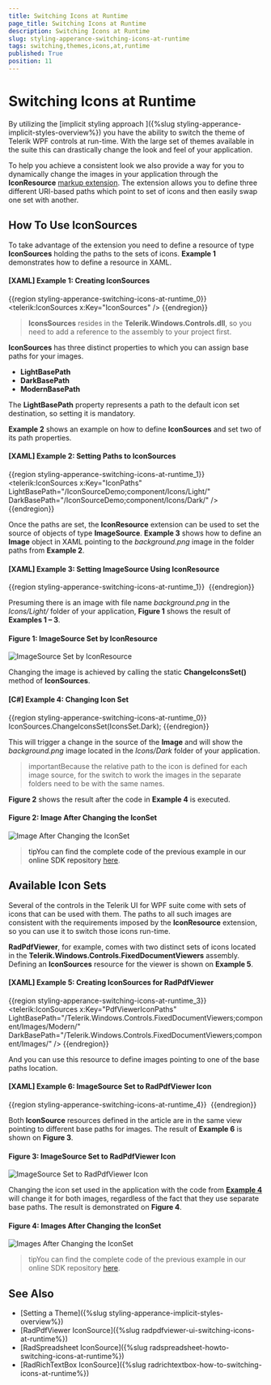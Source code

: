 ```yaml
---
title: Switching Icons at Runtime
page_title: Switching Icons at Runtime
description: Switching Icons at Runtime
slug: styling-apperance-switching-icons-at-runtime
tags: switching,themes,icons,at,runtime
published: True
position: 11
---
```


# Switching Icons at Runtime


By utilizing the [implicit styling approach ]({%slug styling-apperance-implicit-styles-overview%}) you have the ability to switch the theme of Telerik WPF controls at run-time. With the large set of themes available in the suite this can drastically change the look and feel of your application.


To help you achieve a consistent look we also provide a way for you to dynamically change the images in your application through the __IconResource__ [markup extension](https://msdn.microsoft.com/en-us/library/ms747254(v=vs.100).aspx). The extension allows you to define three different URI-based paths which point to set of icons and then easily swap one set with another.


## How To Use IconSources


To take advantage of the extension you need to define a resource of type __IconSources__ holding the paths to the sets of icons. __Example 1__ demonstrates how to define a resource in XAML.


#### __[XAML] Example 1: Creating IconSources__

{{region styling-apperance-switching-icons-at-runtime_0}}
    <telerik:IconSources x:Key="IconSources" />
{{endregion}}


>__IconsSources__ resides in the __Telerik.Windows.Controls.dll__, so you need to add a reference to the assembly  to your project first.


__IconSources__ has three distinct properties to which you can assign base paths for your images.


* __LightBasePath__
* __DarkBasePath__
* __ModernBasePath__


The __LightBasePath__ property represents a path to the default icon set destination, so setting it is mandatory.


__Example 2__ shows an example on how to define __IconSources__ and set two of its path properties.


#### __[XAML] Example 2: Setting Paths to IconSources__

{{region styling-apperance-switching-icons-at-runtime_1}}
    <telerik:IconSources x:Key="IconPaths" LightBasePath="/IconSourceDemo;component/Icons/Light/" DarkBasePath="/IconSourceDemo;component/Icons/Dark/" />
{{endregion}}


Once the paths are set, the __IconResource__ extension can be used to set the source of objects of type __ImageSource__. __Example 3__ shows how to define an __Image__ object in XAML pointing to the *background.png* image in the folder paths from __Example 2__.


#### __[XAML] Example 3: Setting ImageSource Using IconResource__

{{region styling-apperance-switching-icons-at-runtime_1}}
    <Image Source="{telerik:IconResource IconRelativePath=background.png, IconSources={StaticResource IconPaths}}" Stretch="None" />
{{endregion}}


Presuming there is an image with file name *background.png* in the *Icons/Light/* folder of your application, __Figure 1__ shows the result of __Examples 1 – 3__.


#### __Figure 1: ImageSource Set by IconResource__ 

![ImageSource Set by IconResource](images/Switching_Icons_Runtime_01.png)


Changing the image is achieved by calling the static __ChangeIconsSet()__ method of __IconSources__.

<a name="example4"><a/>

#### __[C#] Example 4: Changing Icon Set__

{{region styling-apperance-switching-icons-at-runtime_0}}
	IconSources.ChangeIconsSet(IconsSet.Dark);
{{endregion}}


This will trigger a change in the source of the __Image__ and will show the *background.png* image located in the *Icons/Dark* folder of your application.


>importantBecause the relative path to the icon is defined for each image source, for the switch to work the images in the separate folders need to be with the same names.


__Figure 2__ shows the result after the code in __Example 4__ is executed.

#### __Figure 2: Image After Changing the IconSet__

![Image After Changing the IconSet](images/Switching_Icons_Runtime_02.png)


>tipYou can find the complete code of the previous example in our online SDK repository [here](https://github.com/telerik/xaml-sdk/tree/master/Common).


## Available Icon Sets


Several of the controls in the Telerik UI for WPF suite come with sets of icons that can be used with them. The paths to all such images are consistent with the requirements imposed by the __IconResource__ extension, so you can use it to switch those icons run-time. 


__RadPdfViewer__, for example, comes with two distinct sets of icons located in the __Telerik.Windows.Controls.FixedDocumentViewers__ assembly. Defining an __IconSources__ resource for the viewer is shown on __Example 5__.


#### __[XAML] Example 5: Creating IconSources for RadPdfViewer__

{{region styling-apperance-switching-icons-at-runtime_3}}
    <telerik:IconSources x:Key="PdfViewerIconPaths" LightBasePath="/Telerik.Windows.Controls.FixedDocumentViewers;component/Images/Modern/" 
                             DarkBasePath="/Telerik.Windows.Controls.FixedDocumentViewers;component/Images/" />
{{endregion}}


And you can use this resource to define images pointing to one of the base paths location.


#### __[XAML] Example 6: ImageSource Set to RadPdfViewer Icon__

{{region styling-apperance-switching-icons-at-runtime_4}}
    <Image Source="{telerik:IconResource IconRelativePath=open.png,IconSources={StaticResource PdfViewerIconPaths}}" Stretch="None" />
{{endregion}}


Both __IconSource__ resources defined in the article are in the same view pointing to different base paths for images. The result of __Example 6__ is shown on __Figure 3__.


#### __Figure 3: ImageSource Set to RadPdfViewer Icon__

![ImageSource Set to RadPdfViewer Icon](images/Switching_Icons_Runtime_03.png)


Changing the icon set used in the application with the code from [__Example 4__](#example4) will change it for both images, regardless of the fact that they use separate base paths. The result is demonstrated on __Figure 4__.


#### __Figure 4: Images After Changing the IconSet__

![Images After Changing the IconSet](images/Switching_Icons_Runtime_04.png)


>tipYou can find the complete code of the previous example in our online SDK repository [here](https://github.com/telerik/xaml-sdk/tree/master/Common).



## See Also

* [Setting a Theme]({%slug styling-apperance-implicit-styles-overview%})
* [RadPdfViewer IconSource]({%slug radpdfviewer-ui-switching-icons-at-runtime%})
* [RadSpreadsheet IconSource]({%slug radspreadsheet-howto-switching-icons-at-runtime%})
* [RadRichTextBox IconSource]({%slug radrichtextbox-how-to-switching-icons-at-runtime%}) 
